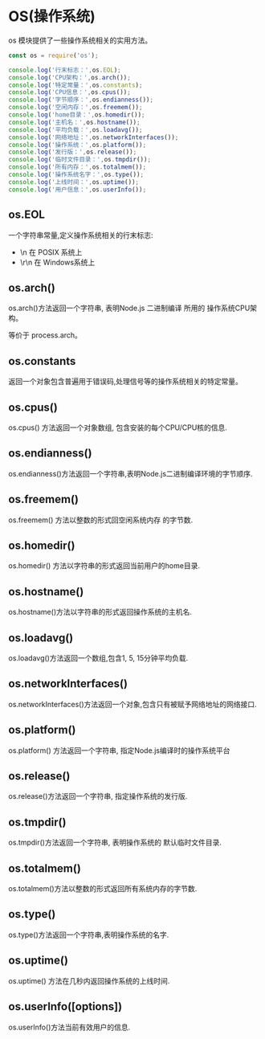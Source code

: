 # OS(操作系统)
os 模块提供了一些操作系统相关的实用方法。

```js
const os = require('os');

console.log('行末标志：',os.EOL);
console.log('CPU架构：',os.arch());
console.log('特定常量：',os.constants);
console.log('CPU信息：',os.cpus());
console.log('字节顺序：',os.endianness());
console.log('空闲内存：',os.freemem());
console.log('home目录：',os.homedir());
console.log('主机名：',os.hostname());
console.log('平均负载：',os.loadavg());
console.log('网络地址：',os.networkInterfaces());
console.log('操作系统：',os.platform());
console.log('发行版：',os.release());
console.log('临时文件目录：',os.tmpdir());
console.log('所有内存：',os.totalmem());
console.log('操作系统名字：',os.type());
console.log('上线时间：',os.uptime());
console.log('用户信息：',os.userInfo());
```

## os.EOL
一个字符串常量,定义操作系统相关的行末标志:
+ \n 在 POSIX 系统上
+ \r\n 在 Windows系统上

## os.arch()
os.arch()方法返回一个字符串, 表明Node.js 二进制编译 所用的 操作系统CPU架构。

等价于 process.arch。

## os.constants
返回一个对象包含普遍用于错误码,处理信号等的操作系统相关的特定常量。

## os.cpus()
os.cpus() 方法返回一个对象数组, 包含安装的每个CPU/CPU核的信息.

## os.endianness()
os.endianness()方法返回一个字符串,表明Node.js二进制编译环境的字节顺序.

## os.freemem()
os.freemem() 方法以整数的形式回空闲系统内存 的字节数.

## os.homedir()
os.homedir() 方法以字符串的形式返回当前用户的home目录.

## os.hostname()
os.hostname()方法以字符串的形式返回操作系统的主机名.

## os.loadavg()
os.loadavg()方法返回一个数组,包含1, 5, 15分钟平均负载.

## os.networkInterfaces()
os.networkInterfaces()方法返回一个对象,包含只有被赋予网络地址的网络接口.

## os.platform()
os.platform() 方法返回一个字符串, 指定Node.js编译时的操作系统平台

## os.release()
os.release()方法返回一个字符串, 指定操作系统的发行版.

## os.tmpdir()
os.tmpdir()方法返回一个字符串, 表明操作系统的 默认临时文件目录.

## os.totalmem()
os.totalmem()方法以整数的形式返回所有系统内存的字节数.

## os.type()
os.type()方法返回一个字符串,表明操作系统的名字.

## os.uptime()
os.uptime() 方法在几秒内返回操作系统的上线时间.

## os.userInfo([options])
os.userInfo()方法当前有效用户的信息.